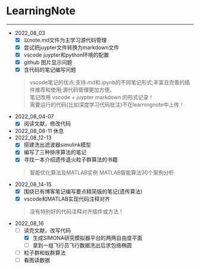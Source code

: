 # LearningNote
---
- 2022_08_03 
    - [x] 以note.md文件为主学习源代码管理 
    - [x] 尝试把juypter文件转换为markdown文件
    - [x] vscode juypter和python环境的配置
    - [x] github 图片显示问题 
    - [x] 含代码的笔记编写问题
    > vscode笔记的优点:支持.md和.ipynb的不同笔记形式;丰富且完善的插件推荐和使用;源代码管理更加方便。  
    > 笔记改用 vscode + juypter markdown 的形式记录！  
    > 需要运行的代码(比如深度学习代码批注)不在learningnote中上传！  
- 2022_08_04-07
    - [x] 阅读文献，修改代码
- 2022_08_08-11 休息
- 2022_08_12-13 
    - [x] 搭建洗出滤波器simulink模型
    - [x] 编写了三种排序算法的笔记
    - [x] 寻找一本介绍遗传退火粒子群算法的书籍
    > 智能优化算法及MATLAB实例 MATLAB智能算法30个案例分析 
- 2022_08_14-15  
    - [x] 围绕已有博客笔记编写要点精简版的笔记(遗传算法)
    - [x] vscode和MATLAB实现代码注释对齐
    > 没有特别好的代码注释对齐插件或方法！
- 2022_08_16  
    - [ ] 读完文献，改写代码
      - [x] 生成SIMONA研究模拟器平台的两两自由度平面
      - [ ] 拿到一组飞行员飞行数据洗出后求包络椭圆
    - [ ] 粒子群和蚁群算法
    - [ ] 看图读数据 